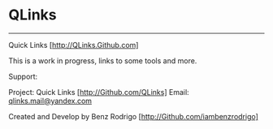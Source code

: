 # QLinks
-------------------------------
Quick Links [http://QLinks.Github.com]

This is a work in progress, links to some tools and more.

Support:

  Project: Quick Links [http://Github.com/QLinks]
  Email: qlinks.mail@yandex.com
  
 Created and Develop by Benz Rodrigo [http://Github.com/iambenzrodrigo]
